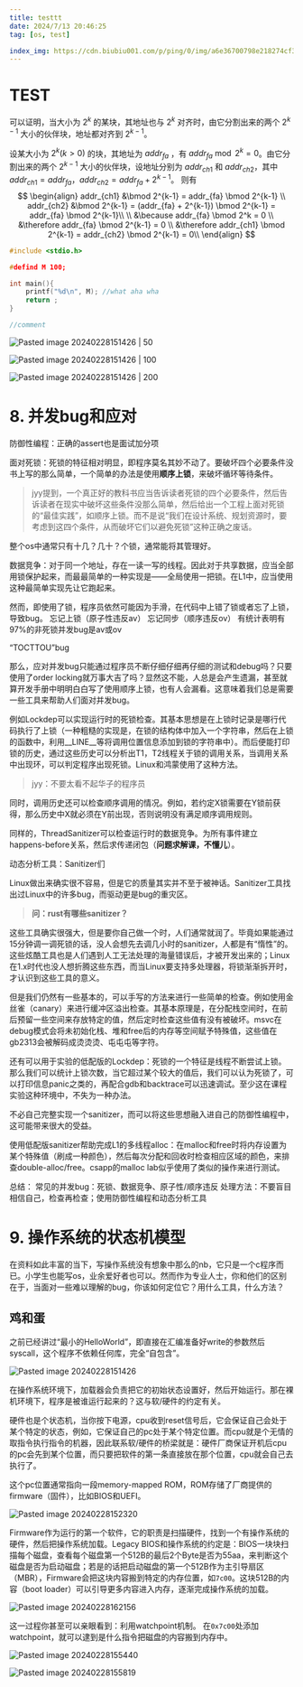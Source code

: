 ```yaml
---
title: testtt
date: 2024/7/13 20:46:25
tag: [os, test]

index_img: https://cdn.biubiu001.com/p/ping/0/img/a6e36700798e218274cf36992759d4d8.jpeg
---
```


# TEST

可以证明，当大小为 $2^k$ 的某块，其地址也与 $2^k$ 对齐时，由它分割出来的两个 $2^{k-1}$ 大小的伙伴块，地址都对齐到 $2^{k-1}$。

设某大小为 $2^k(k>0)$ 的块，其地址为 $addr_{fa}$ ，有 $addr_{fa} \bmod 2^k = 0$。由它分割出来的两个 $2^{k-1}$ 大小的伙伴块，设地址分别为 $addr_{ch1}$ 和 $addr_{ch2}$，其中 $addr_{ch1} = addr_{fa}$，$addr_{ch2} = addr_{fa} + 2^{k-1}$。
则有
$$
\begin{align}
addr_{ch1} &\bmod 2^{k-1} = addr_{fa} \bmod 2^{k-1} \\
addr_{ch2} &\bmod 2^{k-1} = (addr_{fa} + 2^{k-1}) \bmod 2^{k-1} = addr_{fa} \bmod 2^{k-1}\\
\\
&\because addr_{fa} \bmod 2^k = 0 \\
&\therefore addr_{fa} \bmod 2^{k-1} = 0 \\
&\therefore addr_{ch1} \bmod 2^{k-1} = addr_{ch2} \bmod 2^{k-1} = 0\\
\end{align}
$$


```c
#include <stdio.h>

#defind M 100;

int main(){
    printf("%d\n", M); //what aha wha
    return ;
}

//comment

```


![Pasted image 20240228151426 | 50](http://img.chohee.top/blog/image-20240228202829022-03b273.png)


![Pasted image 20240228151426 | 100](http://img.chohee.top/blog/image-20240228202829022-03b273.png)


![Pasted image 20240228151426 | 200](http://img.chohee.top/blog/image-20240228202829022-03b273.png)


# 8. 并发bug和应对


防御性编程：正确的assert也是面试加分项

面对死锁：死锁的特征相对明显，即程序莫名其妙不动了。要破坏四个必要条件没书上写的那么简单，一个简单的办法是使用**顺序上锁**，来破坏循环等待条件。

>jyy提到，一个真正好的教科书应当告诉读者死锁的四个必要条件，然后告诉读者在现实中破坏这些条件没那么简单，然后给出一个工程上面对死锁的“最佳实践”，如顺序上锁。而不是说“我们在设计系统、规划资源时，要考虑到这四个条件，从而破坏它们以避免死锁”这种正确之废话。

整个os中通常只有十几？几十？个锁，通常能将其管理好。

数据竞争：对于同一个地址，存在一读一写的线程。因此对于共享数据，应当全部用锁保护起来，而最最简单的一种实现是——全局使用一把锁。在L1中，应当使用这种最简单实现先让它跑起来。

然而，即使用了锁，程序员依然可能因为手滑，在代码中上错了锁或者忘了上锁，导致bug。
忘记上锁（原子性违反av）
忘记同步（顺序违反ov）
有统计表明有97%的非死锁并发bug是av或ov

“TOCTTOU”bug

那么，应对并发bug只能通过程序员不断仔细仔细再仔细的测试和debug吗？只要使用了order locking就万事大吉了吗？显然这不能，人总是会产生遗漏，甚至就算开发手册中明明白白写了使用顺序上锁，也有人会漏看。这意味着我们总是需要一些工具来帮助人们面对并发bug。

例如Lockdep可以实现运行时的死锁检查。其基本思想是在上锁时记录是哪行代码执行了上锁（一种粗糙的实现是，在锁的结构体中加入一个字符串，然后在上锁的函数中，利用__LINE__等将调用位置信息添加到锁的字符串中）。而后便能打印锁的历史，通过这些历史可以分析出T1，T2线程关于锁的调用关系，当调用关系中出现环，可以判定程序出现死锁。Linux和鸿蒙使用了这种方法。

>jyy：不要太看不起华子的程序员

同时，调用历史还可以检查顺序调用的情况。例如，若约定X锁需要在Y锁前获得，那么历史中X就必须在Y前出现，否则说明没有满足顺序调用规则。

同样的，ThreadSanitizer可以检查运行时的数据竞争。为所有事件建立happens-before关系，然后求传递闭包（**问题求解课，不懂儿**）。


动态分析工具：Sanitizer们

Linux做出来确实很不容易，但是它的质量其实并不至于被神话。Sanitizer工具找出过Linux中的许多bug，而驱动更是bug的重灾区。

>**问：rust有哪些sanitizer？**

这些工具确实很强大，但是要你自己做一个时，人们通常就润了。毕竟如果能通过15分钟调一调死锁的话，没人会想先去调几小时的sanitizer，人都是有“惰性”的。这些炫酷工具也是人们遇到人工无法处理的海量错误后，才被开发出来的；Linux在1.x时代也没人想折腾这些东西，而当Linux要支持多处理器，将锁渐渐拆开时，才认识到这些工具的意义。

但是我们仍然有一些基本的，可以手写的方法来进行一些简单的检查。例如使用金丝雀（canary）来进行缓冲区溢出检查。其基本原理是，在分配栈空间时，在前后预留一些空间来存放特定的值，然后定时检查这些值有没有被破坏。msvc在debug模式会将未初始化栈、堆和free后的内存等空间赋予特殊值，这些值在gb2313会被解码成烫烫烫、屯屯屯等字符。

还有可以用于实验的低配版的Lockdep：死锁的一个特征是线程不断尝试上锁。那么我们可以统计上锁次数，当它超过某个较大的值后，我们可以认为死锁了，可以打印信息panic之类的，再配合gdb和backtrace可以迅速调试。至少这在课程实验这种环境中，不失为一种办法。

不必自己完整实现一个sanitizer，而可以将这些思想融入进自己的防御性编程中，这可能带来很大的受益。

使用低配版sanitizer帮助完成L1的多线程alloc：在malloc和free时将内存设置为某个特殊值（刷成一种颜色），然后每次分配和回收时检查相应区域的颜色，来排查double-alloc/free。csapp的malloc lab似乎使用了类似的操作来进行测试。

总结：
常见的并发bug：死锁、数据竞争、原子性/顺序违反
处理方法：不要盲目相信自己，检查再检查；使用防御性编程和动态分析工具




# 9. 操作系统的状态机模型

在资料如此丰富的当下，写操作系统没有想象中那么的nb，它只是一个c程序而已。小学生也能写os，业余爱好者也可以。然而作为专业人士，你和他们的区别在于，当面对一些难以理解的bug，你该如何定位它？用什么工具，什么方法？

## 鸡和蛋

之前已经讲过“最小的HelloWorld”，即直接在汇编准备好write的参数然后syscall，这个程序不依赖任何库，完全“自包含”。

![Pasted image 20240228151426](http://img.chohee.top/blog/image-20240228202829022-03b273.png)

在操作系统环境下，加载器会负责把它的初始状态设置好，然后开始运行。那在裸机环境下，程序是被谁运行起来的？这与软/硬件的约定有关。

硬件也是个状态机，当你按下电源，cpu收到reset信号后，它会保证自己会处于某个特定的状态，例如，它保证自己的pc处于某个特定位置。而cpu就是个无情的取指令执行指令的机器，因此联系软/硬件的桥梁就是：硬件厂商保证开机后cpu的pc会先到某个位置，而只要把软件的第一条直接放在那个位置，cpu就会自己去执行了。

这个pc位置通常指向一段memory-mapped ROM，ROM存储了厂商提供的firmware（固件），比如BIOS和UEFI。

![Pasted image 20240228152320](http://img.chohee.top/blog/image-20240228202829022-01df6c.png)

Firmware作为运行的第一个软件，它的职责是扫描硬件，找到一个有操作系统的硬件，然后把操作系统加载。Legacy BIOS和操作系统的约定是：BIOS一块块扫描每个磁盘，查看每个磁盘第一个512B的最后2个Byte是否为55aa，来判断这个磁盘是否为启动磁盘；若是的话把启动磁盘的第一个512B作为主引导扇区（MBR），Firmware会把这块内容搬到特定的内存位置，如``7c00``。这块512B的内容（boot loader）可以引导更多内容进入内存，逐渐完成操作系统的加载。

![Pasted image 20240228162156](http://img.chohee.top/blog/image-20240228202829022-beb593.png)

这一过程你甚至可以亲眼看到：利用watchpoint机制。
在``0x7c00``处添加watchpoint，就可以逮到是什么指令把磁盘的内容搬到内存中。

![Pasted image 20240228155440](http://img.chohee.top/blog/image-20240228202829022-64f7ad.png)

![Pasted image 20240228155819](http://img.chohee.top/blog/image-20240228202829022-c69200.png)

